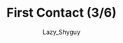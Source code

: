 ---
media: "images/rounds/round_4_2/first_contact_3.png"
media_type: image
type: art
title: First Contact (3/6)
author: [Lazy_Shyguy]
desc: A Nanotrasen expedition team makes first contact with the Soviet expeditionary force.
---